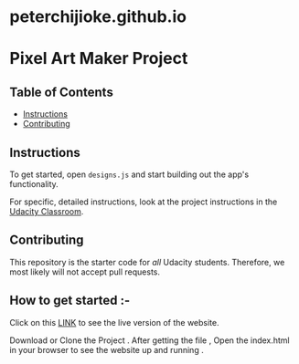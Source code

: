 # peterchijioke.github.io

# Pixel Art Maker Project

## Table of Contents

* [Instructions](#instructions)
* [Contributing](#contributing)

## Instructions

To get started, open `designs.js` and start building out the app's functionality.

For specific, detailed instructions, look at the project instructions in the [Udacity Classroom](https://classroom.udacity.com/me).

## Contributing

This repository is the starter code for _all_ Udacity students. Therefore, we most likely will not accept pull requests.

## How to get started :-
Click on this [LINK]() to see the live version of the website.

Download or Clone the Project . After getting the file , Open the index.html in your browser to see the website up and running .
